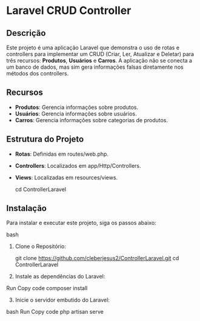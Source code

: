 # Laravel CRUD Controller

## Descrição
Este projeto é uma aplicação Laravel que demonstra o uso de rotas e controllers para implementar um CRUD (Criar, Ler, Atualizar e Deletar) para três recursos: **Produtos**, **Usuários** e **Carros**. A aplicação não se conecta a um banco de dados, mas sim gera informações falsas diretamente nos métodos dos controllers.

## Recursos
- **Produtos**: Gerencia informações sobre produtos.
- **Usuários**: Gerencia informações sobre usuários.
- **Carros**: Gerencia informações sobre categorias de produtos.

## Estrutura do Projeto
- **Rotas**: Definidas em routes/web.php.
- **Controllers**: Localizados em app/Http/Controllers.
- **Views**: Localizadas em resources/views.  


   
   cd ControllerLaravel
## Instalação

Para instalar e executar este projeto, siga os passos abaixo:

bash
1. Clone o Repositório: 

   git clone https://github.com/cleberjesus2/ControllerLaravel.git
   cd ControllerLaravel


2. Instale as dependências do Laravel:


Run
Copy code
composer install
    
3. Inicie o servidor embutido do Laravel:

bash
Run
Copy code
php artisan serve
